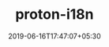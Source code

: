---
title: "proton-i18n"
date: 2019-06-16T17:47:07+05:30
type: "organisations"
org_name: "protonmail"
repo_desc: "CLI to manage translations for client apps"
repo_link: https://github.com/ProtonMail/proton-i18n
---